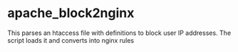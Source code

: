 apache_block2nginx
==================

This parses an htaccess file with definitions to block user IP addresses. The script loads it and converts into nginx rules
